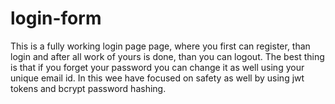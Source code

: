 # login-form
This is a fully working login page page, where you first can register, than login and after all work of yours is done, than you can logout. The best thing is that if you forget your password you can change it as well using your unique email id. In this wee have focused on safety as well by using jwt tokens and bcrypt password hashing.
